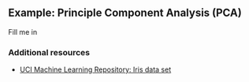 ## Example: Principle Component Analysis (PCA)
Fill me in


### Additional resources
* [UCI Machine Learning Repository: Iris data set](https://archive.ics.uci.edu/ml/datasets/iris)